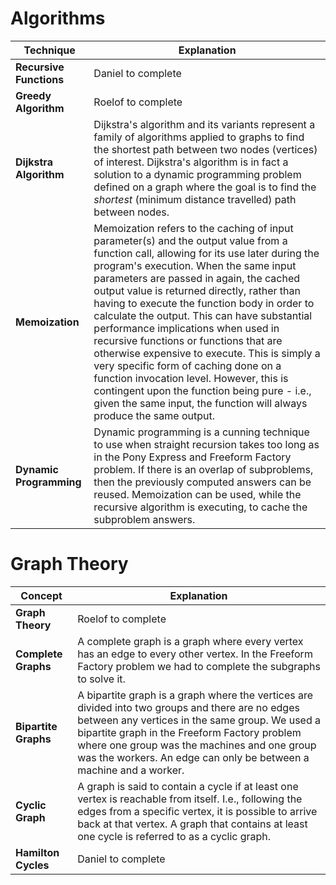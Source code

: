 # Algorithms

| Technique | Explanation |
|------|------------|
| **Recursive Functions** | Daniel to complete |
| **Greedy Algorithm** | Roelof to complete |
| **Dijkstra Algorithm** | Dijkstra's algorithm and its variants represent a family of algorithms applied to graphs to find the shortest path between two nodes (vertices) of interest. Dijkstra's algorithm is in fact a solution to a dynamic programming problem defined on a graph where the goal is to find the *shortest* (minimum distance travelled) path between nodes. |
| **Memoization** | Memoization refers to the caching of input parameter(s) and the output value from a function call, allowing for its use later during the program's execution.  When the same input parameters are passed in again, the cached output value is returned directly, rather than having to execute the function body in order to calculate the output.  This can have substantial performance implications when used in recursive functions or functions that are otherwise expensive to execute.  This is simply a very specific form of caching done on a function invocation level.  However, this is contingent upon the function being pure - i.e., given the same input, the function will always produce the same output. |
| **Dynamic Programming** | Dynamic programming is a cunning technique to use when straight recursion takes too long as in the Pony Express and Freeform Factory problem. If there is an overlap of subproblems, then the previously computed answers can be reused. Memoization can be used, while the recursive algorithm is executing, to cache the subproblem answers. |

# Graph Theory

| Concept | Explanation |
|------|------------|
| **Graph Theory** | Roelof to complete  |
| **Complete Graphs** | A complete graph is a graph where every vertex has an edge to every other vertex. In the Freeform Factory problem we had to complete the subgraphs to solve it. |
| **Bipartite Graphs** | A bipartite graph is a graph where the vertices are divided into two groups and there are no edges between any vertices in the same group. We used a bipartite graph in the Freeform Factory problem where one group was the machines and one group was the workers. An edge can only be between a machine and a worker.|
| **Cyclic Graph** | A graph is said to contain a cycle if at least one vertex is reachable from itself.  I.e., following the edges from a specific vertex, it is possible to arrive back at that vertex.  A graph that contains at least one cycle is referred to as a cyclic graph. |
| **Hamilton Cycles** | Daniel to complete |
